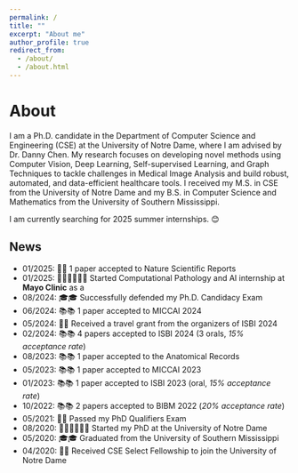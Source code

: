 ```yaml
---
permalink: /
title: ""
excerpt: "About me"
author_profile: true
redirect_from: 
  - /about/
  - /about.html
---
```


About
======

I am a Ph.D. candidate in the Department of Computer Science and Engineering (CSE) at the University of Notre Dame, where I am advised by Dr. Danny Chen. My research focuses on developing novel methods using Computer Vision, Deep Learning, Self-supervised Learning, and Graph Techniques to tackle challenges in Medical Image Analysis and build robust, automated, and data-efficient healthcare tools. I received my M.S. in CSE from the University of Notre Dame and my B.S. in Computer Science and Mathematics from the University of Southern Mississippi.

I am currently searching for 2025 summer internships. 😊

News
------
* 01/2025: 🎉🎉 1 paper accepted to Nature Scientific Reports
* 01/2025: 👨🏻‍💻👨🏻‍💻 Started Computational Pathology and AI internship at **Mayo Clinic** as a 
* 08/2024: 🎓🎓 Successfully defended my Ph.D. Candidacy Exam 
* 06/2024: 📚📚 1 paper accepted to MICCAI 2024
* 05/2024: 🎉🎉 Received a travel grant from the organizers of ISBI 2024
* 02/2024: 📚📚 4 papers accepted to ISBI 2024 (3 orals, _15% acceptance rate_)
* 08/2023: 📚📚 1 paper accepted to the Anatomical Records
* 05/2023: 📚📚 1 paper accepted to MICCAI 2023
* 01/2023: 📚📚 1 paper accepted to ISBI 2023 (oral, _15% acceptance rate_)
* 10/2022: 📚📚 2 papers accepted to BIBM 2022 (_20% acceptance rate_)
* 05/2021: 🎉🎉 Passed my PhD Qualifiers Exam
* 08/2020: 🧑🏻‍🏫🧑🏻‍🏫 Started my PhD at the University of Notre Dame
* 05/2020: 🎓🎓 Graduated from the University of Southern Mississippi 
* 04/2020: 🎉🎉 Received CSE Select Fellowship to join the University of Notre Dame
